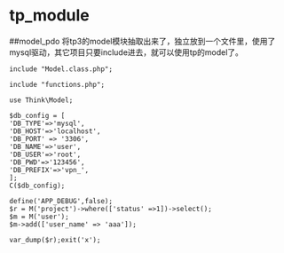 # tp_module

##model_pdo 
将tp3的model模块抽取出来了，独立放到一个文件里，使用了mysql驱动，其它项目只要include进去，就可以使用tp的model了。

```
include "Model.class.php";

include "functions.php";

use Think\Model;

$db_config = [
'DB_TYPE'=>'mysql',
'DB_HOST'=>'localhost',
'DB_PORT' => '3306',
'DB_NAME'=>'user',
'DB_USER'=>'root',
'DB_PWD'=>'123456',
'DB_PREFIX'=>'vpn_',
];
C($db_config);

define('APP_DEBUG',false);
$r = M('project')->where(['status' =>1])->select();
$m = M('user');
$m->add(['user_name' => 'aaa']);

var_dump($r);exit('x');
```